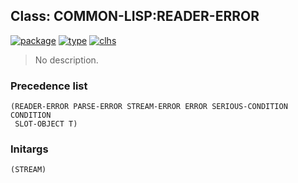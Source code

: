 ## Class: COMMON-LISP:READER-ERROR
[![package](https://img.shields.io/badge/Package-COMMON--LISP-5f9ea0.svg?style=social&colorA=999999)](../) [![type](https://img.shields.io/badge/Type-Class-5f9ea0.svg?style=social&colorA=999999)](../#class) [![clhs](https://img.shields.io/badge/CLHS-READER--ERROR-5f9ea0.svg?style=social&colorA=999999)](http://www.lispworks.com/documentation/HyperSpec/Body/e_rder_e.htm) 

> No description.

### Precedence list
```
(READER-ERROR PARSE-ERROR STREAM-ERROR ERROR SERIOUS-CONDITION CONDITION
 SLOT-OBJECT T)
```
### Initargs
```
(STREAM)
```
